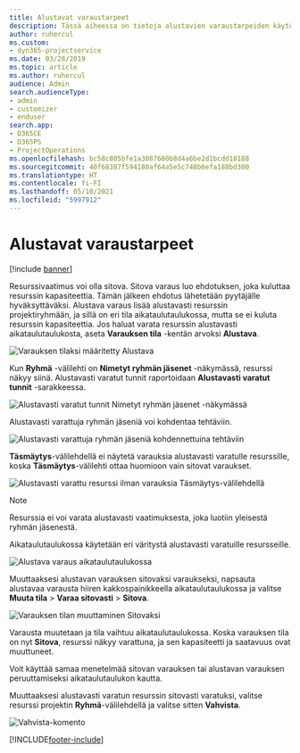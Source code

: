 ```yaml
---
title: Alustavat varaustarpeet
description: Tässä aiheessa on tietoja alustavien varaustarpeiden käytöstä.
author: ruhercul
ms.custom:
- dyn365-projectservice
ms.date: 03/28/2019
ms.topic: article
ms.author: ruhercul
audience: Admin
search.audienceType:
- admin
- customizer
- enduser
search.app:
- D365CE
- D365PS
- ProjectOperations
ms.openlocfilehash: bc58c805bfe1a3087600b8d4a6be2d1bcdd18188
ms.sourcegitcommit: 40f68387f594180af64a5e5c748b6efa188bd300
ms.translationtype: HT
ms.contentlocale: fi-FI
ms.lasthandoff: 05/10/2021
ms.locfileid: "5997912"
---
```

# <a name="soft-book-requirements"></a>Alustavat varaustarpeet

[!include [banner](../includes/psa-now-project-operations.md)]

Resurssivaatimus voi olla sitova. Sitova varaus luo ehdotuksen, joka kuluttaa resurssin kapasiteettia. Tämän jälkeen ehdotus lähetetään pyytäjälle hyväksyttäväksi. Alustava varaus lisää alustavasti resurssin projektiryhmään, ja sillä on eri tila aikataulutaulukossa, mutta se ei kuluta resurssin kapasiteettia. Jos haluat varata resurssin alustavasti aikataulutaulukosta, aseta **Varauksen tila** -kentän arvoksi **Alustava**.

![Varauksen tilaksi määritetty Alustava](media/Resource-Management-image77.png)

Kun **Ryhmä** -välilehti on **Nimetyt ryhmän jäsenet** -näkymässä, resurssi näkyy siinä. Alustavasti varatut tunnit raportoidaan **Alustavasti varatut tunnit** -sarakkeessa.

![Alustavasti varatut tunnit Nimetyt ryhmän jäsenet -näkymässä](media/Resource-Management-image78.png)

Alustavasti varattuja ryhmän jäseniä voi kohdentaa tehtäviin.

![Alustavasti varattuja ryhmän jäseniä kohdennettuina tehtäviin](media/Resource-Management-image79.png)

**Täsmäytys**-välilehdellä ei näytetä varauksia alustavasti varatulle resurssille, koska **Täsmäytys**-välilehti ottaa huomioon vain sitovat varaukset.

![Alustavasti varattu resurssi ilman varauksia Täsmäytys-välilehdellä](media/Resource-Management-image80.png)

> [!NOTE]
> Resurssia ei voi varata alustavasti vaatimuksesta, joka luotiin yleisestä ryhmän jäsenestä.

Aikataulutaulukossa käytetään eri väritystä alustavasti varatuille resursseille.

![Alustava varaus aikataulutaulukossa](media/Resource-Management-image81.png)

Muuttaaksesi alustavan varauksen sitovaksi varaukseksi, napsauta alustavaa varausta hiiren kakkospainikkeella aikataulutaulukossa ja valitse **Muuta tila** \> **Varaa sitovasti** \> **Sitova**.

![Varauksen tilan muuttaminen Sitovaksi](media/Resource-Management-image82.png)

Varausta muutetaan ja tila vaihtuu aikataulutaulukossa. Koska varauksen tila on nyt **Sitova**, resurssi näkyy varattuna, ja sen kapasiteetti ja saatavuus ovat muuttuneet.

Voit käyttää samaa menetelmää sitovan varauksen tai alustavan varauksen peruuttamiseksi aikataulutaulukon kautta.

Muuttaaksesi alustavasti varatun resurssin sitovasti varatuksi, valitse resurssi projektin **Ryhmä**-välilehdellä ja valitse sitten **Vahvista**.

![Vahvista-komento](media/Resource-Management-image83.png)


[!INCLUDE[footer-include](../includes/footer-banner.md)]